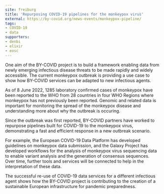 ```yaml
---
site: freiburg
title: 'Repurposing COVID-19 pipelines for the monkeypox virus'
external: https://by-covid.org/news-events/monkeypox-pipeline/
tags:
- COVID-19
- data
supporters:
- denbi
- elixir
- eosc
---
```


One aim of the BY-COVID project is to build a framework enabling data from newly emerging infectious disease threats to be made
rapidly and widely accessible. The current monkeypox outbreak is providing a use case to show how BY-COVID services can be
adapted to new infectious agents.

As of 8 June 2022, 1285 laboratory confirmed cases of monkeypox have been reported to the WHO from 28 countries in four WHO Regions
where monkeypox has not previously been reported. Genomic and related data is important for monitoring the spread of the monkeypox
disease and understanding more about why the outbreak is occuring.

Since the outbreak was first reported, BY-COVID partners have worked to repurpose pipelines built for COVID-19 to the monkeypox virus,
demonstrating a fast and efficient response in a new outbreak scenario.

For example, the European COVID-19 Data Platform has developed guidelines on monkeypox data submission, and the Galaxy Project
has developed workflows for the analysis of monkeypox virus sequencing data to enable variant analysis and the generation of
consensus sequences. Over time, further tools and services will be connected to help in the interpretation of these data.

The successful re-use of COVID-19 data services for a different infectious agent shows how the BY-COVID project is contributing
to the creation of a sustainable European infrastructure for pandemic preparedness.
